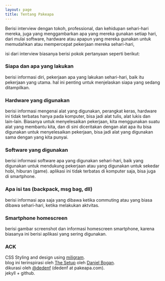 ```yaml
---
layout: page
title: Tentang Pakeapa
---
```



Berisi interview dengan tokoh, professional, dan kehidupan sehari-hari mereka, juga yang menggambarkan apa yang mereka gunakan setiap hari, dari mulai software, hardware atau apapun yang mereka gunakan untuk memudahkan atau mempercepat pekerjaan mereka sehari-hari,


isi dari interview biasanya berisi pokok pertanyaan seperti berikut:

### Siapa dan apa yang lakukan
berisi informasi diri, pekerjaan apa yang lakukan sehari-hari, baik itu pekerjaan yang utama. hal ini penting untuk menjelaskan siapa yang sedang ditampilkan.

### Hardware yang digunakan
berisi informasi mengenai alat yang digunakan, perangkat keras, hardware ini tidak terbatas hanya pada komputer, bisa jadi alat tulis, alat lukis dan lain-lain.
Biasanya untuk menyelesaikan pekerjaan, kita menggunakan suatu alat yang membantu kita, dan di sini diceritakan dengan alat apa itu bisa digunakan untuk menyelesaikan pekerjaan, bisa jadi alat yang digunakan sama dengan yang kita punyai.

### Software yang digunakan
berisi informasi software apa yang digunakan sehari-hari, baik yang digunakan untuk mendukung pekerjaan atau yang digunakan untuk sekedar hobi, hiburan (game).
aplikasi ini tidak terbatas di komputer saja, bisa juga di smartphone.

### Apa isi tas (backpack, msg bag, dll)
berisi informasi apa saja yang dibawa ketika commuting atau yang biasa dibawa sehari-hari, ketika melakukan aktvitas.

### Smartphone homescreen
berisi gambar screenshot dan informasi homescreen smartphone, karena biasanya ini berisi aplikasi yang sering digunakan.

### ACK
CSS Styling and design using [miligram](https://github.com/milligram/milligram).   
blog ini terinspirasi oleh [The Setup](http://usesthis.com/) oleh [Daniel Bogan](https://twitter.com/waferbaby).   
dikurasi oleh [@dedenf](https://twitter.com/dedenf) (dedenf at pakeapa.com).   
jekyll + github.
